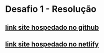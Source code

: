# Desafio 1 - Resolução

## [link site hospedado no github](https://elasoares.github.io/Landing-Page-Arquitetura/)
## [link site hospedado no netlify](https://arquiteturalandpage.netlify.app/)
